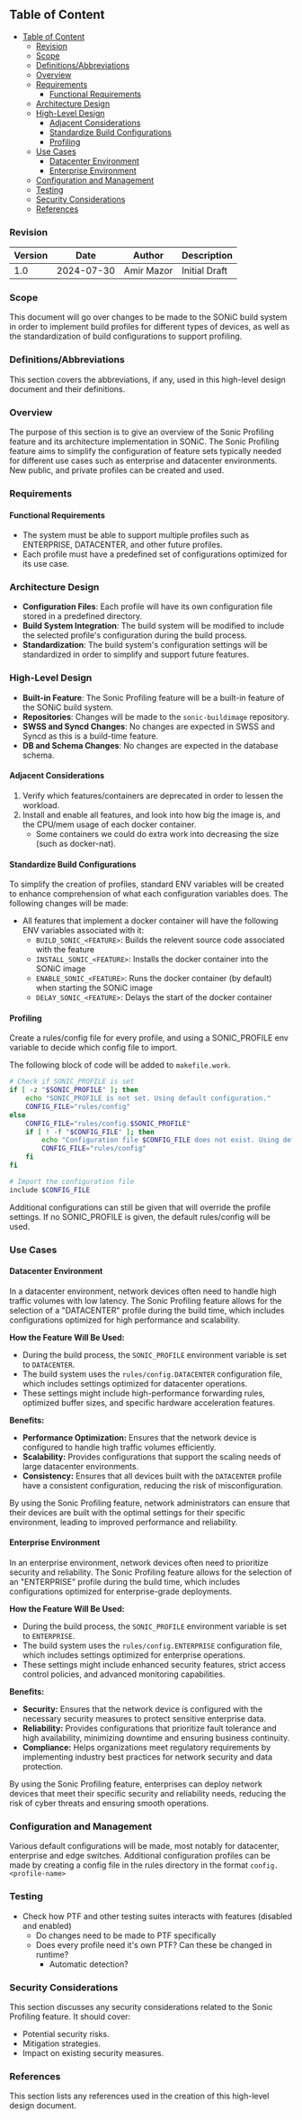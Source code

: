 ## Table of Content

- [Table of Content](#table-of-content)
	- [Revision](#revision)
	- [Scope](#scope)
	- [Definitions/Abbreviations](#definitionsabbreviations)
	- [Overview](#overview)
	- [Requirements](#requirements)
		- [Functional Requirements](#functional-requirements)
	- [Architecture Design](#architecture-design)
	- [High-Level Design](#high-level-design)
		- [Adjacent Considerations](#adjacent-considerations)
		- [Standardize Build Configurations](#standardize-build-configurations)
		- [Profiling](#profiling)
	- [Use Cases](#use-cases)
		- [Datacenter Environment](#datacenter-environment)
		- [Enterprise Environment](#enterprise-environment)
	- [Configuration and Management](#configuration-and-management)
	- [Testing](#testing)
	- [Security Considerations](#security-considerations)
	- [References](#references)

### Revision

| Version | Date       | Author       | Description          |
|---------|------------|--------------|----------------------|
| 1.0     | 2024-07-30 | Amir Mazor    | Initial Draft        |

### Scope

This document will go over changes to be made to the SONiC build system in order to implement build profiles for different types of devices, as well as the standardization of build configurations to support profiling.

### Definitions/Abbreviations

This section covers the abbreviations, if any, used in this high-level design document and their definitions.

### Overview

The purpose of this section is to give an overview of the Sonic Profiling feature and its architecture implementation in SONiC. The Sonic Profiling feature aims to simplify the configuration of feature sets typically needed for different use cases such as enterprise and datacenter environments. New public, and private profiles can be created and used.

### Requirements

#### Functional Requirements

- The system must be able to support multiple profiles such as ENTERPRISE, DATACENTER, and other future profiles.
- Each profile must have a predefined set of configurations optimized for its use case.

### Architecture Design

- **Configuration Files**: Each profile will have its own configuration file stored in a predefined directory.
- **Build System Integration**: The build system will be modified to include the selected profile's configuration during the build process.
- **Standardization**: The build system's configuration settings will be standardized in order to simplify and support future features.

### High-Level Design

- **Built-in Feature**: The Sonic Profiling feature will be a built-in feature of the SONiC build system.
- **Repositories**: Changes will be made to the `sonic-buildimage` repository.
- **SWSS and Syncd Changes**: No changes are expected in SWSS and Syncd as this is a build-time feature.
- **DB and Schema Changes**: No changes are expected in the database schema.
  
#### Adjacent Considerations

1. Verify which features/containers are deprecated in order to lessen the workload.
2. Install and enable all features, and look into how big the image is, and the CPU/mem usage of each docker container.
    - Some containers we could do extra work into decreasing the size (such as docker-nat).

#### Standardize Build Configurations

To simplify the creation of profiles, standard ENV variables will be created to enhance comprehension of what each configuration variables does. The following changes will be made:

- All features that implement a docker container will have the following ENV variables associated with it:
  - `BUILD_SONIC_<FEATURE>`: Builds the relevent source code associated with the feature
  - `INSTALL_SONIC_<FEATURE>`: Installs the docker container into the SONiC image
  - `ENABLE_SONIC_<FEATURE>`: Runs the docker container (by default) when starting the SONiC image
  - `DELAY_SONIC_<FEATURE>`: Delays the start of the docker container

#### Profiling

Create a rules/config file for every profile, and using a SONIC_PROFILE env variable to decide which config file to import.

The following block of code will be added to `makefile.work`.

```bash
# Check if SONIC_PROFILE is set
if [ -z "$SONIC_PROFILE" ]; then
    echo "SONIC_PROFILE is not set. Using default configuration."
    CONFIG_FILE="rules/config"
else
    CONFIG_FILE="rules/config.$SONIC_PROFILE"
    if [ ! -f "$CONFIG_FILE" ]; then
        echo "Configuration file $CONFIG_FILE does not exist. Using default configuration."
        CONFIG_FILE="rules/config"
    fi
fi

# Import the configuration file
include $CONFIG_FILE
```

Additional configurations can still be given that will override the profile settings.
If no SONIC_PROFILE is given, the default rules/config will be used.

### Use Cases

#### Datacenter Environment

In a datacenter environment, network devices often need to handle high traffic volumes with low latency. The Sonic Profiling feature allows for the selection of a "DATACENTER" profile during the build time, which includes configurations optimized for high performance and scalability.

**How the Feature Will Be Used:**

- During the build process, the `SONIC_PROFILE` environment variable is set to `DATACENTER`.
- The build system uses the `rules/config.DATACENTER` configuration file, which includes settings optimized for datacenter operations.
- These settings might include high-performance forwarding rules, optimized buffer sizes, and specific hardware acceleration features.

**Benefits:**

- **Performance Optimization:** Ensures that the network device is configured to handle high traffic volumes efficiently.
- **Scalability:** Provides configurations that support the scaling needs of large datacenter environments.
- **Consistency:** Ensures that all devices built with the `DATACENTER` profile have a consistent configuration, reducing the risk of misconfiguration.

By using the Sonic Profiling feature, network administrators can ensure that their devices are built with the optimal settings for their specific environment, leading to improved performance and reliability.

#### Enterprise Environment

In an enterprise environment, network devices often need to prioritize security and reliability. The Sonic Profiling feature allows for the selection of an "ENTERPRISE" profile during the build time, which includes configurations optimized for enterprise-grade deployments.

**How the Feature Will Be Used:**

- During the build process, the `SONIC_PROFILE` environment variable is set to `ENTERPRISE`.
- The build system uses the `rules/config.ENTERPRISE` configuration file, which includes settings optimized for enterprise operations.
- These settings might include enhanced security features, strict access control policies, and advanced monitoring capabilities.

**Benefits:**

- **Security:** Ensures that the network device is configured with the necessary security measures to protect sensitive enterprise data.
- **Reliability:** Provides configurations that prioritize fault tolerance and high availability, minimizing downtime and ensuring business continuity.
- **Compliance:** Helps organizations meet regulatory requirements by implementing industry best practices for network security and data protection.

By using the Sonic Profiling feature, enterprises can deploy network devices that meet their specific security and reliability needs, reducing the risk of cyber threats and ensuring smooth operations.

### Configuration and Management

Various default configurations will be made, most notably for datacenter, enterprise and edge switches. Additional configuration profiles can be made by creating a config file in the rules directory in the format `config.<profile-name>`

### Testing

- Check how PTF and other testing suites interacts with features (disabled and enabled)
	- Do changes need to be made to PTF specifically
	- Does every profile need it's own PTF? Can these be changed in runtime?
		- Automatic detection?

### Security Considerations

This section discusses any security considerations related to the Sonic Profiling feature. It should cover:

- Potential security risks.
- Mitigation strategies.
- Impact on existing security measures.

### References

This section lists any references used in the creation of this high-level design document.